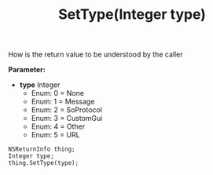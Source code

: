 ﻿---
uid: crmscript_ref_NSReturnInfo_SetType
title: SetType(Integer type)
intellisense: NSReturnInfo.SetType
keywords: NSReturnInfo, GetType
so.topic: reference
---

How is the return value to be understood by the caller

**Parameter:** 
 - **type** Integer
     - Enum: 0 = None 
     - Enum: 1 = Message 
     - Enum: 2 = SoProtocol 
     - Enum: 3 = CustomGui 
     - Enum: 4 = Other 
     - Enum: 5 = URL 

```crmscript
NSReturnInfo thing;
Integer type;
thing.SetType(type);
```


